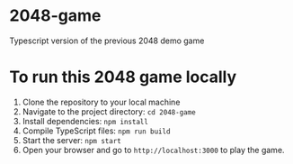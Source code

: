 # 2048-game
Typescript version of the previous 2048 demo game

# To run this 2048 game locally
1. Clone the repository to your local machine
2. Navigate to the project directory: `cd 2048-game`
3. Install dependencies: `npm install`
4. Compile TypeScript files: `npm run build`
5. Start the server: `npm start`
6. Open your browser and go to `http://localhost:3000` to play the game.
